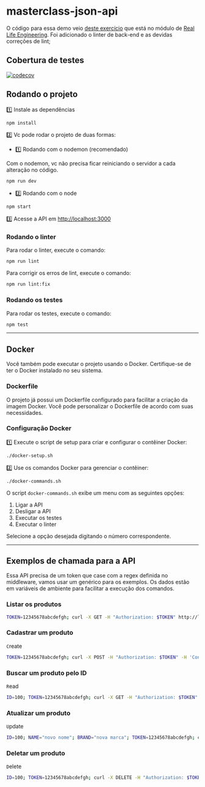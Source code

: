 # masterclass-json-api

O código para essa demo veio [deste exercício](https://app.betrybe.com/learn/course/5e938f69-6e32-43b3-9685-c936530fd326/module/f04cdb21-382e-4588-8950-3b1a29afd2dd/section/9583cb4e-f187-48a3-a9eb-ed48404430e5/lesson/7a58380f-46f3-4652-8a63-5b4ea84255bc) que está no módulo de [Real Life Engineering](https://app.betrybe.com/learn/course/5e938f69-6e32-43b3-9685-c936530fd326/module/f04cdb21-382e-4588-8950-3b1a29afd2dd). Foi adicionado o linter de back-end e as devidas correções de lint;

## Cobertura de testes

[![codecov](https://codecov.io/gh/irahel/devpack-t31-ci-github-actions-tarde/graph/badge.svg?token=D3HIFW0P1Z)](https://codecov.io/gh/irahel/devpack-t31-ci-github-actions-tarde)


## Rodando o projeto

1️⃣ Instale as dependências

```sh
npm install
```

2️⃣ Vc pode rodar o projeto de duas formas:

- 1️⃣ Rodando com o nodemon (recomendado)

Com o nodemon, vc não precisa ficar reiniciando o servidor a cada alteração no código.

```sh
npm run dev
```

- 2️⃣ Rodando com o node

```sh
npm start
```

3️⃣ Acesse a API em [http://localhost:3000](http://localhost:3000)

### Rodando o linter

Para rodar o linter, execute o comando:

```sh
npm run lint
```

Para corrigir os erros de lint, execute o comando:

```sh
npm run lint:fix
```

### Rodando os testes

Para rodar os testes, execute o comando:

```sh
npm test
```

---

## Docker

Você também pode executar o projeto usando o Docker. Certifique-se de ter o Docker instalado no seu sistema.

### Dockerfile

O projeto já possui um Dockerfile configurado para facilitar a criação da imagem Docker. Você pode personalizar o Dockerfile de acordo com suas necessidades.

### Configuração Docker

1️⃣ Execute o script de setup para criar e configurar o contêiner Docker:

```sh
./docker-setup.sh
```

2️⃣ Use os comandos Docker para gerenciar o contêiner:

```sh
./docker-commands.sh
```

O script `docker-commands.sh` exibe um menu com as seguintes opções:

1. Ligar a API
2. Desligar a API
3. Executar os testes
4. Executar o linter

Selecione a opção desejada digitando o número correspondente.

---

## Exemplos de chamada para a API

Essa API precisa de um token que case com a regex definida no middleware, vamos usar um genérico para os exemplos. Os dados estão em variáveis de ambiente para facilitar a execução dos comandos.

### Listar os produtos

```sh
TOKEN=12345678abcdefgh; curl -X GET -H "Authorization: $TOKEN" http://localhost:3000/products
```

### Cadastrar um produto

`C`reate

```sh
TOKEN=12345678abcdefgh; curl -X POST -H "Authorization: $TOKEN" -H 'Content-Type: application/json' -d '{"name":"Elmo on fire","brand":"Xablau"}' http://localhost:3000/product
```

### Buscar um produto pelo ID

`R`ead

```sh
ID=100; TOKEN=12345678abcdefgh; curl -X GET -H "Authorization: $TOKEN" "http://localhost:3000/product/$ID"
```

### Atualizar um produto

`U`pdate

```sh
ID=100; NAME="novo nome"; BRAND="nova marca"; TOKEN=12345678abcdefgh; curl -X PUT -H "Authorization: $TOKEN" -H 'Content-Type: application/json' -d '{"name":"'"$NAME"'","brand":"'"$BRAND"'"}' "http://localhost:3000/product/$ID"
```

### Deletar um produto

`D`elete

```sh
ID=100; TOKEN=12345678abcdefgh; curl -X DELETE -H "Authorization: $TOKEN" "http://localhost:3000/product/$ID"
```
